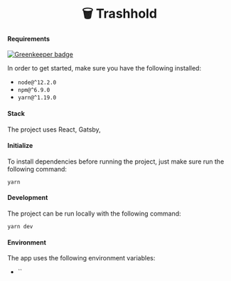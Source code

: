 <h1 align="center">
  🗑️ Trashhold
</h1>


#### Requirements

[![Greenkeeper badge](https://badges.greenkeeper.io/vacuumdreams/th-app.svg)](https://greenkeeper.io/)

In order to get started, make sure you have the following installed:

  - `node@^12.2.0`
  - `npm@^6.9.0`
  - `yarn@^1.19.0`

#### Stack

The project uses React, Gatsby,

#### Initialize

To install dependencies before running the project, just make sure run the following command:

```
yarn
```

#### Development

The project can be run locally with the following command:

```
yarn dev
```

#### Environment

The app uses the following environment variables:

  - ``
